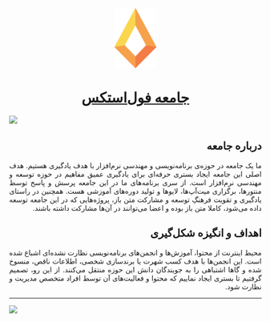 <p align="center">
  <img height="120px" src="./assets/logo.svg" />
  <br />
  <a href="https://fullstacks.ir">
    <h1 align="center">جامعه فول‌استکس</h1>
  </a>
</p>

<img src="https://raw.githubusercontent.com/fullstacksjs/fullstacksjs/main/assets/header.webp" />

<h2 lang="fa" dir="rtl" align="right">درباره جامعه</h2>
<p lang="fa" dir="rtl" align="justify">
ما یک جامعه در حوزه‌ی برنامه‌نویسی و مهندسی نرم‌افزار با هدف یادگیری هستیم.
هدف اصلی این جامعه ایجاد بستری حرفه‌ای برای یادگیری عمیق مفاهیم در حوزه توسعه و مهندسی نرم‌افزار است.
از سری برنامه‌های ما در این جامعه پرسش و پاسخ توسط منتورها، برگزاری میت‌آپ‌ها، لایوها و تولید دوره‌های آموزشی هست.
همچنین در راستای یادگیری و تقویت فرهنگِ توسعه و مشارکت متن‌ باز،‌ پروژه‌هایی که در این جامعه توسعه داده می‌شود، کاملا متن باز بوده و اعضا می‌توانند در آن‌ها مشارکت داشته باشند.
</p>

<h2 lang="fa" dir="rtl" align="right">اهداف و انگیزه شکل‌گیری</h2>
<p lang="fa" dir="rtl" align="justify">
محیط اینترنت از محتوا، آموزش‌ها و انجمن‌های برنامه‌نویسی نظارت نشده‌ای اشباع شده است.
این انجمن‌ها با هدف کسب شهرت یا برندسازی شخصی، اطلاعات ناقص، منسوخ شده و گاها اشتباهی را به جویندگان دانش این حوزه منتقل می‌کنند.
از این رو، تصمیم گرفتیم تا بستری ایجاد نماییم که محتوا و فعالیت‌های آن توسط افراد متخصص مدیریت و نظارت شود.
</p>

---
<img src="https://raw.githubusercontent.com/fullstacksjs/fullstacksjs/main/assets/footer.webp" />
